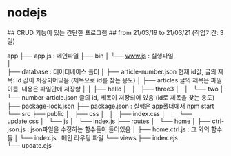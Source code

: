 <h1> nodejs </h1>
## CRUD 기능이 있는 간단한 프로그램
## from 21/03/19 to 21/03/21 (작업기간: 3일)

app
  ├── app.js                            : 메인파일
  ├── bin
  │   └── www.js                        : 실행파일  
  │             
  ├── database                          : 데이터베이스 폴더
  │   ├── article-number.json             현재 id값, 글의 제목: id 값이 저장되어있음 (제목으로 id를 찾는 용도)
  │   ├── articles                        글의 제목은 파일이름, 내용은 파일안에 저장함
  │   │   ├── hello
  │   │   ├── three3
  │   │   └── two
  │   └── number-article.json             글의 id, 제목이 저장되어 있음 (id로 제목을 찾는 용도)
  ├── package-lock.json
  ├── package.json                       : 실행은 app폴더에서 npm start
  └── src
      ├── public
      │   ├── css
      │   │   ├── index.css
      │   │   └── update.css
      │   └── js
      │       └── index.js
      ├── routes
      │   └── home
      │       ├── ctrl-json.js           : json파일을 수정하는 함수들이 들어있음
      │       ├── home.ctrl.js           : 그 외의 함수들
      │       └── index.js               : 메인 라우팅 파일
      └── views
          ├── index.ejs                       
          └── update.ejs
